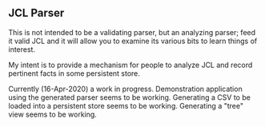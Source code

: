 ## JCL Parser

This is not intended to be a validating parser, but an analyzing parser; feed it valid JCL and it will allow you to examine its various bits to learn things of interest.

My intent is to provide a mechanism for people to analyze JCL and record pertinent facts in some persistent store.

Currently (16-Apr-2020) a work in progress.  Demonstration application using the generated parser seems to be working.  Generating a CSV to be loaded into a persistent store seems to be working.  Generating a "tree" view seems to be working.
